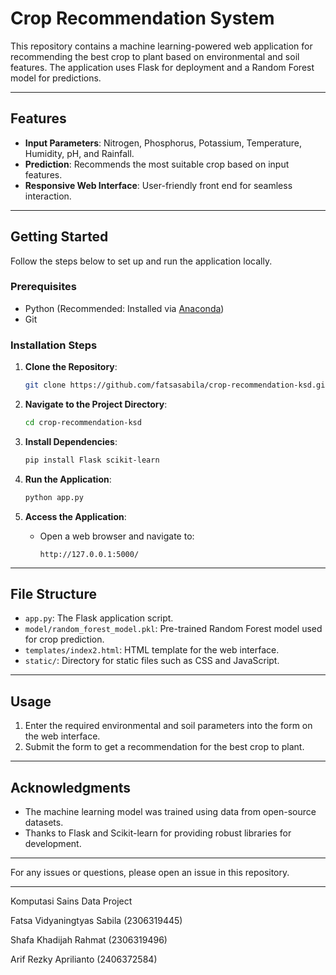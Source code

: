 # Crop Recommendation System

This repository contains a machine learning-powered web application for recommending the best crop to plant based on environmental and soil features. The application uses Flask for deployment and a Random Forest model for predictions.

---

## Features
- **Input Parameters**: Nitrogen, Phosphorus, Potassium, Temperature, Humidity, pH, and Rainfall.
- **Prediction**: Recommends the most suitable crop based on input features.
- **Responsive Web Interface**: User-friendly front end for seamless interaction.

---

## Getting Started

Follow the steps below to set up and run the application locally.

### Prerequisites
- Python (Recommended: Installed via [Anaconda](https://www.anaconda.com/products/distribution))
- Git

### Installation Steps

1. **Clone the Repository**:
   ```bash
   git clone https://github.com/fatsasabila/crop-recommendation-ksd.git
   ```

2. **Navigate to the Project Directory**:
   ```bash
   cd crop-recommendation-ksd
   ```

3. **Install Dependencies**:
   ```bash
   pip install Flask scikit-learn
   ```

4. **Run the Application**:
   ```bash
   python app.py
   ```

5. **Access the Application**:
   - Open a web browser and navigate to:
     ```
     http://127.0.0.1:5000/
     ```

---

## File Structure

- `app.py`: The Flask application script.
- `model/random_forest_model.pkl`: Pre-trained Random Forest model used for crop prediction.
- `templates/index2.html`: HTML template for the web interface.
- `static/`: Directory for static files such as CSS and JavaScript.

---

## Usage
1. Enter the required environmental and soil parameters into the form on the web interface.
2. Submit the form to get a recommendation for the best crop to plant.

---

## Acknowledgments
- The machine learning model was trained using data from open-source datasets.
- Thanks to Flask and Scikit-learn for providing robust libraries for development.

---

For any issues or questions, please open an issue in this repository.

---
Komputasi Sains Data Project

Fatsa Vidyaningtyas Sabila (2306319445)

Shafa Khadijah Rahmat (2306319496)

Arif Rezky Aprilianto (2406372584)

